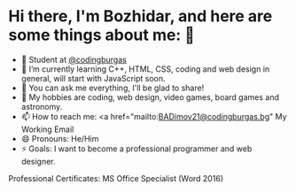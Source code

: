 <h1> Hi there, I'm Bozhidar, and here are some things about me: 👋 </h1>

- 🔭 Student at <a href="https://www.codingburgas.bg/"> @codingburgas </a>
- 🌱 I’m currently learning C++, HTML, CSS, coding and web design in general, will start with JavaScript soon.
- 💬 You can ask me everything, I'll be glad to share!
- 👯 My hobbies are coding, web design, video games, board games and astronomy.
- 📫 How to reach me: <a href="mailto:BADimov21@codingburgas.bg" My Working Email </a>
- 😄 Pronouns: He/Him
- ⚡ Goals: I want to become a professional programmer and web designer.

Professional Certificates:
MS Office Specialist (Word 2016)
